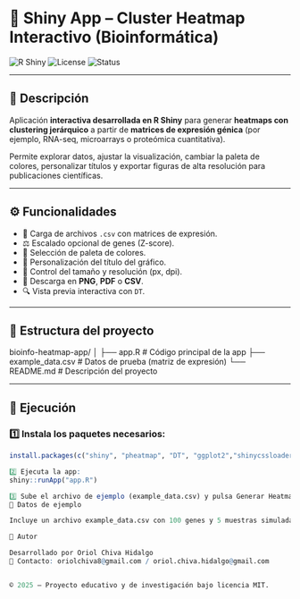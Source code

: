 # 🧬 Shiny App – Cluster Heatmap Interactivo (Bioinformática)

![R Shiny](https://img.shields.io/badge/R-Shiny-blue)
![License](https://img.shields.io/badge/license-MIT-green)
![Status](https://img.shields.io/badge/version-2.1-brightgreen)

---

## 📖 Descripción

Aplicación **interactiva desarrollada en R Shiny** para generar **heatmaps con clustering jerárquico** a partir de **matrices de expresión génica** (por ejemplo, RNA-seq, microarrays o proteómica cuantitativa).

Permite explorar datos, ajustar la visualización, cambiar la paleta de colores, personalizar títulos y exportar figuras de alta resolución para publicaciones científicas.

---

## ⚙️ Funcionalidades

- 📂 Carga de archivos `.csv` con matrices de expresión.
- ⚖️ Escalado opcional de genes (Z-score).
- 🎨 Selección de paleta de colores.
- 🧭 Personalización del título del gráfico.
- 📏 Control del tamaño y resolución (px, dpi).
- 💾 Descarga en **PNG**, **PDF** o **CSV**.
- 🔍 Vista previa interactiva con `DT`.

---

## 🧩 Estructura del proyecto
bioinfo-heatmap-app/
│
├── app.R # Código principal de la app
├── example_data.csv # Datos de prueba (matriz de expresión)
└── README.md # Descripción del proyecto


---

## 🚀 Ejecución

### 1️⃣ Instala los paquetes necesarios:

```r
install.packages(c("shiny", "pheatmap", "DT", "ggplot2","shinycssloaders"))

2️⃣ Ejecuta la app:
shiny::runApp("app.R")

3️⃣ Sube el archivo de ejemplo (example_data.csv) y pulsa Generar Heatmap.
🧠 Datos de ejemplo

Incluye un archivo example_data.csv con 100 genes y 5 muestras simuladas, con 3 grupos de expresión distintos para mostrar patrones de clustering.

👤 Autor

Desarrollado por Oriol Chiva Hidalgo
📧 Contacto: oriolchiva8@gmail.com / oriol.chiva.hidalgo@gmail.com


© 2025 – Proyecto educativo y de investigación bajo licencia MIT.
